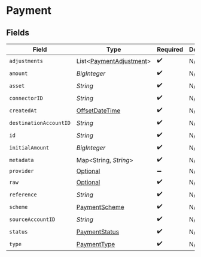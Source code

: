 # Payment


## Fields

| Field                                                                                     | Type                                                                                      | Required                                                                                  | Description                                                                               | Example                                                                                   |
| ----------------------------------------------------------------------------------------- | ----------------------------------------------------------------------------------------- | ----------------------------------------------------------------------------------------- | ----------------------------------------------------------------------------------------- | ----------------------------------------------------------------------------------------- |
| `adjustments`                                                                             | List<[PaymentAdjustment](../../models/shared/PaymentAdjustment.md)>                       | :heavy_check_mark:                                                                        | N/A                                                                                       |                                                                                           |
| `amount`                                                                                  | *BigInteger*                                                                              | :heavy_check_mark:                                                                        | N/A                                                                                       | 100                                                                                       |
| `asset`                                                                                   | *String*                                                                                  | :heavy_check_mark:                                                                        | N/A                                                                                       | USD                                                                                       |
| `connectorID`                                                                             | *String*                                                                                  | :heavy_check_mark:                                                                        | N/A                                                                                       |                                                                                           |
| `createdAt`                                                                               | [OffsetDateTime](https://docs.oracle.com/javase/8/docs/api/java/time/OffsetDateTime.html) | :heavy_check_mark:                                                                        | N/A                                                                                       |                                                                                           |
| `destinationAccountID`                                                                    | *String*                                                                                  | :heavy_check_mark:                                                                        | N/A                                                                                       |                                                                                           |
| `id`                                                                                      | *String*                                                                                  | :heavy_check_mark:                                                                        | N/A                                                                                       | XXX                                                                                       |
| `initialAmount`                                                                           | *BigInteger*                                                                              | :heavy_check_mark:                                                                        | N/A                                                                                       | 100                                                                                       |
| `metadata`                                                                                | Map<String, *String*>                                                                     | :heavy_check_mark:                                                                        | N/A                                                                                       |                                                                                           |
| `provider`                                                                                | [Optional<Connector>](../../models/shared/Connector.md)                                   | :heavy_minus_sign:                                                                        | N/A                                                                                       |                                                                                           |
| `raw`                                                                                     | [Optional<Raw>](../../models/shared/Raw.md)                                               | :heavy_check_mark:                                                                        | N/A                                                                                       |                                                                                           |
| `reference`                                                                               | *String*                                                                                  | :heavy_check_mark:                                                                        | N/A                                                                                       |                                                                                           |
| `scheme`                                                                                  | [PaymentScheme](../../models/shared/PaymentScheme.md)                                     | :heavy_check_mark:                                                                        | N/A                                                                                       |                                                                                           |
| `sourceAccountID`                                                                         | *String*                                                                                  | :heavy_check_mark:                                                                        | N/A                                                                                       |                                                                                           |
| `status`                                                                                  | [PaymentStatus](../../models/shared/PaymentStatus.md)                                     | :heavy_check_mark:                                                                        | N/A                                                                                       |                                                                                           |
| `type`                                                                                    | [PaymentType](../../models/shared/PaymentType.md)                                         | :heavy_check_mark:                                                                        | N/A                                                                                       |                                                                                           |